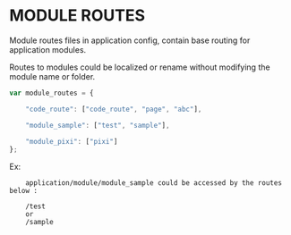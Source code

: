 # MODULE ROUTES

Module routes files in application config, contain base routing for application modules.

Routes to modules could be localized or rename without modifying the module name or folder.

```javascript
var module_routes = {

    "code_route": ["code_route", "page", "abc"],

    "module_sample": ["test", "sample"],

    "module_pixi": ["pixi"]
};
```

Ex:
```
    application/module/module_sample could be accessed by the routes below :

    /test
    or
    /sample
````